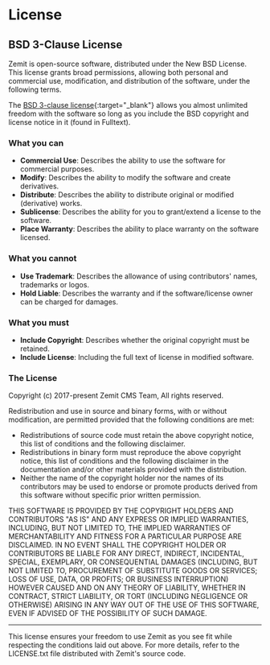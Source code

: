 # License

## BSD 3-Clause License

Zemit is open-source software, distributed under the New BSD License.
This license grants broad permissions, allowing both personal and commercial use,
modification, and distribution of the software, under the following terms.

The [BSD 3-clause license](https://www.tldrlegal.com/license/bsd-3-clause-license-revised){:target="_blank"}
allows you almost unlimited freedom with the software so long
as you include the BSD copyright and license notice in it (found in Fulltext).

### What you can

- **Commercial Use**: Describes the ability to use the software for commercial purposes.
- **Modify**: Describes the ability to modify the software and create derivatives.
- **Distribute**: Describes the ability to distribute original or modified (derivative) works.
- **Sublicense**: Describes the ability for you to grant/extend a license to the software.
- **Place Warranty**: Describes the ability to place warranty on the software licensed.

### What you cannot

- **Use Trademark**: Describes the allowance of using contributors' names, trademarks or logos.
- **Hold Liable**: Describes the warranty and if the software/license owner can be charged for damages.

### What you must

- **Include Copyright**: Describes whether the original copyright must be retained.
- **Include License**: Including the full text of license in modified software.

### The License

Copyright (c) 2017-present Zemit CMS Team, All rights reserved.

Redistribution and use in source and binary forms, with or without modification, are permitted provided that the following conditions are met:

- Redistributions of source code must retain the above copyright notice, this list of conditions and the following disclaimer.
- Redistributions in binary form must reproduce the above copyright notice, this list of conditions and the following disclaimer in the documentation and/or other materials provided with the distribution.
- Neither the name of the copyright holder nor the names of its contributors may be used to endorse or promote products derived from this software without specific prior written permission.

THIS SOFTWARE IS PROVIDED BY THE COPYRIGHT HOLDERS AND CONTRIBUTORS "AS IS" AND ANY EXPRESS OR IMPLIED WARRANTIES, INCLUDING, BUT NOT LIMITED TO, THE IMPLIED WARRANTIES OF MERCHANTABILITY AND FITNESS FOR A PARTICULAR PURPOSE ARE DISCLAIMED. IN NO EVENT SHALL THE COPYRIGHT HOLDER OR CONTRIBUTORS BE LIABLE FOR ANY DIRECT, INDIRECT, INCIDENTAL, SPECIAL, EXEMPLARY, OR CONSEQUENTIAL DAMAGES (INCLUDING, BUT NOT LIMITED TO, PROCUREMENT OF SUBSTITUTE GOODS OR SERVICES; LOSS OF USE, DATA, OR PROFITS; OR BUSINESS INTERRUPTION) HOWEVER CAUSED AND ON ANY THEORY OF LIABILITY, WHETHER IN CONTRACT, STRICT LIABILITY, OR TORT (INCLUDING NEGLIGENCE OR OTHERWISE) ARISING IN ANY WAY OUT OF THE USE OF THIS SOFTWARE, EVEN IF ADVISED OF THE POSSIBILITY OF SUCH DAMAGE.

---

This license ensures your freedom to use Zemit as you see fit while respecting the conditions laid out above. For more details, refer to the LICENSE.txt file distributed with Zemit's source code.

